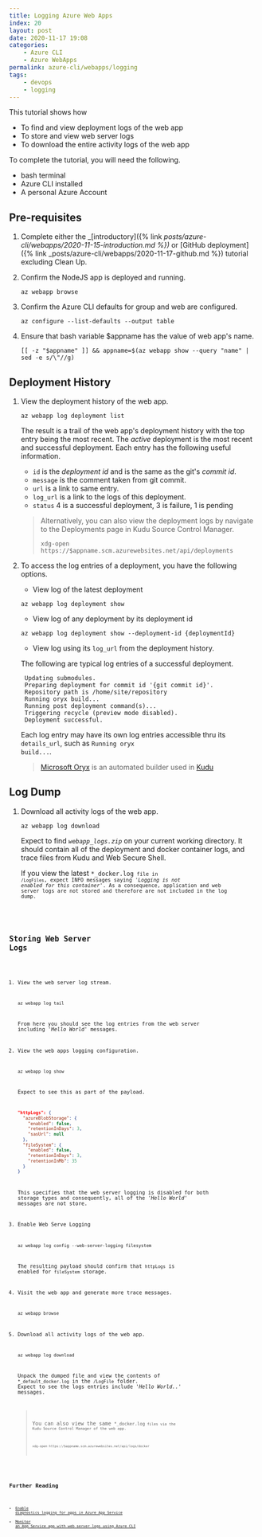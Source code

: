 ```yaml
---
title: Logging Azure Web Apps
index: 20
layout: post
date: 2020-11-17 19:08
categories: 
    - Azure CLI
    - Azure WebApps
permalink: azure-cli/webapps/logging
tags: 
    - devops
    - logging
---
```


This tutorial shows how

- To find and view deployment logs of the web app 
- To store and view web server logs
- To download the entire activity logs of the web app 

To complete the tutorial, you will need the following.

- bash terminal
- Azure CLI installed
- A personal Azure Account

## **Pre-requisites**

1. Complete either the _[introductory]({% link _posts/azure-cli/webapps/2020-11-15-introduction.md %})_ or [GitHub deployment]({% link _posts/azure-cli/webapps/2020-11-17-github.md %}) tutorial excluding Clean Up.

1. Confirm the NodeJS app is deployed and running.
    ```shell
    az webapp browse
    ```

1. Confirm the Azure CLI defaults for group and web are configured.
    ```shell
    az configure --list-defaults --output table
    ```

1. Ensure that bash variable $appname has the value of web app's name.

    ```shell
    [[ -z "$appname" ]] && appname=$(az webapp show --query "name" | sed -e s/\"//g)
    ```

## **Deployment History**

1. View the deployment history of the web app.

    ```shell
    az webapp log deployment list
    ```
    The result is a trail of the web app's deployment history with the top entry being the most recent. The _active_ deployment is the most recent and successful deployment. Each entry has the following useful information.

    - <code>id</code> is the _deployment id_ and is the same as the git's _commit id_.
    - <code>message</code> is the comment taken from git commit.
    - <code>url</code> is a link to same entry.
    - <code>log_url</code> is a link to the logs of this deployment.
    - <code>status</code> 4 is a successful deployment, 3 is failure, 1 is pending

    > Alternatively, you can also view the deployment logs by navigate to the Deployments page in Kudu Source Control Manager.
    > ```
    > xdg-open https://$appname.scm.azurewebsites.net/api/deployments
    > ```

1. To access the log entries of a deployment, you have the following options.

    + View log of the latest deployment
    ```shell
    az webapp log deployment show
    ```
    + View log of any deployment by its deployment id
    ```shell
    az webapp log deployment show --deployment-id {deploymentId}
    ```
    + View log using its <code>log_url</code> from the deployment history.

    The following are typical log entries of a successful deployment.

        Updating submodules.
        Preparing deployment for commit id '{git commit id}'.
        Repository path is /home/site/repository
        Running oryx build...                           
        Running post deployment command(s)...
        Triggering recycle (preview mode disabled).
        Deployment successful.

    Each log entry may have its own log entries accessible thru its <code>details_url</code>, such as <code>Running oryx build...</code>.

    > [Microsoft Oryx](https://github.com/microsoft/Oryx) is an automated builder used in [Kudu](https://techcommunity.microsoft.com/t5/educator-developer-blog/using-kudu-and-deploying-apps-into-azure/ba-p/378585)

## **Log Dump**

1. Download all activity logs of the web app.

    ```shell
    az webapp log download
    ```
    Expect to find <code>_webapp_logs.zip_</code> on your current working directory. It should contain all of the deployment and docker container logs, and trace files from Kudu and Web Secure Shell.

    If you view the latest <code>*_docker.log<code> file in <code>/LogFiles</code>, expect INFO messages saying _'Logging is not enabled for this container'_. As a consequence, application and web server logs are not stored and therefore are not included in the log dump.

## **Storing Web Server Logs**

1. View the web server log stream.

    ```shell
    az webapp log tail
    ```
    From here you should see the log entries from the web server including _'Hello World'_ messages.

1. View the web apps logging configuration.

    ```shell
    az webapp log show
    ```
    Expect to see this as part of the payload.
    ```json
    "httpLogs": {
      "azureBlobStorage": {
        "enabled": false,
        "retentionInDays": 3,
        "sasUrl": null
      },
      "fileSystem": {
        "enabled": false,
        "retentionInDays": 3,
        "retentionInMb": 35
      }
    }
    ```
    This specifies that the web server logging is disabled for both storage types and consequently, all of the _'Hello World'_ messages are not store.

1. Enable Web Serve Logging
    ```shell
    az webapp log config --web-server-logging filesystem
    ```
    The resulting payload should confirm that <code>httpLogs</code> is enabled for <code>fileSystem</code> storage.

1. Visit the web app and generate more trace messages.

    ```shell
    az webapp browse
    ```

1. Download all activity logs of the web app.
    ```shell
    az webapp log download
    ```
    Unpack the dumped file and view the contents of <code>*_default_docker.log</code> in the <code>/LogFile</code> folder. Expect to see the logs entries include _'Hello World..'_ messages.

    > You can also view the same <code>*_docker.log<code> files via the Kudu Source Control Manager of the web app.
    > ```
    > xdg-open https://$appname.scm.azurewebsites.net/api/logs/docker
    > ```

## **Further Reading**

- [Enable diagnostics logging for apps in Azure App Service](https://docs.microsoft.com/en-us/azure/app-service/troubleshoot-diagnostic-logs)
- [Monitor an App Service app with web server logs using Azure CLI](https://docs.microsoft.com/en-us/azure/app-service/scripts/cli-monitor)